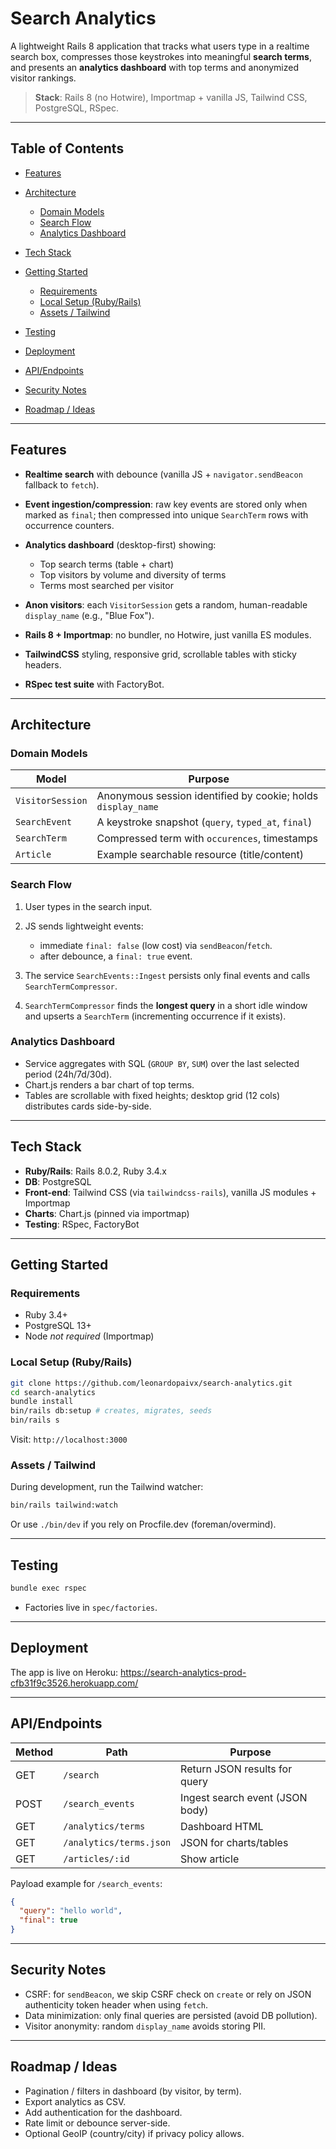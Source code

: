 # Search Analytics

A lightweight Rails 8 application that tracks what users type in a realtime search box, compresses those keystrokes into meaningful **search terms**, and presents an **analytics dashboard** with top terms and anonymized visitor rankings.

> **Stack**: Rails 8 (no Hotwire), Importmap + vanilla JS, Tailwind CSS, PostgreSQL, RSpec.

---

## Table of Contents

- [Features](#features)
- [Architecture](#architecture)

  - [Domain Models](#domain-models)
  - [Search Flow](#search-flow)
  - [Analytics Dashboard](#analytics-dashboard)

- [Tech Stack](#tech-stack)
- [Getting Started](#getting-started)

  - [Requirements](#requirements)
  - [Local Setup (Ruby/Rails)](#local-setup-rubyrails)
  - [Assets / Tailwind](#assets--tailwind)

- [Testing](#testing)
- [Deployment](#deployment)
- [API/Endpoints](#apiendpoints)
- [Security Notes](#security-notes)
- [Roadmap / Ideas](#roadmap--ideas)

---

## Features

- **Realtime search** with debounce (vanilla JS + `navigator.sendBeacon` fallback to `fetch`).
- **Event ingestion/compression**: raw key events are stored only when marked as `final`; then compressed into unique `SearchTerm` rows with occurrence counters.
- **Analytics dashboard** (desktop-first) showing:

  - Top search terms (table + chart)
  - Top visitors by volume and diversity of terms
  - Terms most searched per visitor

- **Anon visitors**: each `VisitorSession` gets a random, human-readable `display_name` (e.g., "Blue Fox").
- **Rails 8 + Importmap**: no bundler, no Hotwire, just vanilla ES modules.
- **TailwindCSS** styling, responsive grid, scrollable tables with sticky headers.
- **RSpec test suite** with FactoryBot.

---

## Architecture

### Domain Models

| Model            | Purpose                                                      |
| ---------------- | ------------------------------------------------------------ |
| `VisitorSession` | Anonymous session identified by cookie; holds `display_name` |
| `SearchEvent`    | A keystroke snapshot (`query`, `typed_at`, `final`)          |
| `SearchTerm`     | Compressed term with `occurences`, timestamps                |
| `Article`        | Example searchable resource (title/content)                  |

### Search Flow

1. User types in the search input.
2. JS sends lightweight events:

   - immediate `final: false` (low cost) via `sendBeacon`/`fetch`.
   - after debounce, a `final: true` event.

3. The service `SearchEvents::Ingest` persists only final events and calls `SearchTermCompressor`.
4. `SearchTermCompressor` finds the **longest query** in a short idle window and upserts a `SearchTerm` (incrementing occurrence if it exists).

### Analytics Dashboard

- Service aggregates with SQL (`GROUP BY`, `SUM`) over the last selected period (24h/7d/30d).
- Chart.js renders a bar chart of top terms.
- Tables are scrollable with fixed heights; desktop grid (12 cols) distributes cards side-by-side.

---

## Tech Stack

- **Ruby/Rails**: Rails 8.0.2, Ruby 3.4.x
- **DB**: PostgreSQL
- **Front-end**: Tailwind CSS (via `tailwindcss-rails`), vanilla JS modules + Importmap
- **Charts**: Chart.js (pinned via importmap)
- **Testing**: RSpec, FactoryBot

---

## Getting Started

### Requirements

- Ruby 3.4+
- PostgreSQL 13+
- Node _not required_ (Importmap)

### Local Setup (Ruby/Rails)

```bash
git clone https://github.com/leonardopaivx/search-analytics.git
cd search-analytics
bundle install
bin/rails db:setup # creates, migrates, seeds
bin/rails s
```

Visit: `http://localhost:3000`

### Assets / Tailwind

During development, run the Tailwind watcher:

```bash
bin/rails tailwind:watch
```

Or use `./bin/dev` if you rely on Procfile.dev (foreman/overmind).

---

## Testing

```bash
bundle exec rspec
```

- Factories live in `spec/factories`.

---

## Deployment

The app is live on Heroku: https://search-analytics-prod-cfb31f9c3526.herokuapp.com/

---

## API/Endpoints

| Method | Path                    | Purpose                         |
| ------ | ----------------------- | ------------------------------- |
| GET    | `/search`               | Return JSON results for query   |
| POST   | `/search_events`        | Ingest search event (JSON body) |
| GET    | `/analytics/terms`      | Dashboard HTML                  |
| GET    | `/analytics/terms.json` | JSON for charts/tables          |
| GET    | `/articles/:id`         | Show article                    |

Payload example for `/search_events`:

```json
{
  "query": "hello world",
  "final": true
}
```

---

## Security Notes

- CSRF: for `sendBeacon`, we skip CSRF check on `create` or rely on JSON authenticity token header when using `fetch`.
- Data minimization: only final queries are persisted (avoid DB pollution).
- Visitor anonymity: random `display_name` avoids storing PII.

---

## Roadmap / Ideas

- Pagination / filters in dashboard (by visitor, by term).
- Export analytics as CSV.
- Add authentication for the dashboard.
- Rate limit or debounce server-side.
- Optional GeoIP (country/city) if privacy policy allows.

